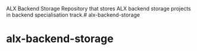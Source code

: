 ALX Backend Storage
Repository that stores ALX backend storage projects in backend specialisation track.# alx-backend-storage
# alx-backend-storage
